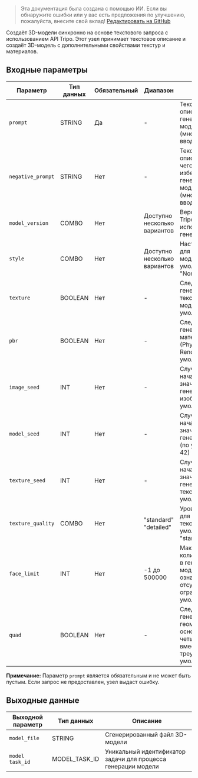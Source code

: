 > Эта документация была создана с помощью ИИ. Если вы обнаружите ошибки или у вас есть предложения по улучшению, пожалуйста, внесите свой вклад! [Редактировать на GitHub](https://github.com/Comfy-Org/embedded-docs/blob/main/comfyui_embedded_docs/docs/TripoTextToModelNode/ru.md)

Создаёт 3D-модели синхронно на основе текстового запроса с использованием API Tripo. Этот узел принимает текстовое описание и создаёт 3D-модель с дополнительными свойствами текстур и материалов.

## Входные параметры

| Параметр | Тип данных | Обязательный | Диапазон | Описание |
|-----------|-----------|----------|-------|-------------|
| `prompt` | STRING | Да | - | Текстовое описание для генерации 3D-модели (многострочный ввод) |
| `negative_prompt` | STRING | Нет | - | Текстовое описание того, чего следует избегать в генерируемой модели (многострочный ввод) |
| `model_version` | COMBO | Нет | Доступно несколько вариантов | Версия модели Tripo, используемая для генерации |
| `style` | COMBO | Нет | Доступно несколько вариантов | Настройка стиля для генерируемой модели (по умолчанию: "None") |
| `texture` | BOOLEAN | Нет | - | Следует ли генерировать текстуры для модели (по умолчанию: True) |
| `pbr` | BOOLEAN | Нет | - | Следует ли генерировать материалы PBR (Physically Based Rendering) (по умолчанию: True) |
| `image_seed` | INT | Нет | - | Случайное начальное значение для генерации изображения (по умолчанию: 42) |
| `model_seed` | INT | Нет | - | Случайное начальное значение для генерации модели (по умолчанию: 42) |
| `texture_seed` | INT | Нет | - | Случайное начальное значение для генерации текстуры (по умолчанию: 42) |
| `texture_quality` | COMBO | Нет | "standard"<br>"detailed" | Уровень качества для генерации текстур (по умолчанию: "standard") |
| `face_limit` | INT | Нет | -1 до 500000 | Максимальное количество граней в генерируемой модели, -1 означает отсутствие ограничения (по умолчанию: -1) |
| `quad` | BOOLEAN | Нет | - | Следует ли генерировать геометрию на основе четырёхугольников вместо треугольников (по умолчанию: False) |

**Примечание:** Параметр `prompt` является обязательным и не может быть пустым. Если запрос не предоставлен, узел выдаст ошибку.

## Выходные данные

| Выходной параметр | Тип данных | Описание |
|-------------|-----------|-------------|
| `model_file` | STRING | Сгенерированный файл 3D-модели |
| `model task_id` | MODEL_TASK_ID | Уникальный идентификатор задачи для процесса генерации модели |
